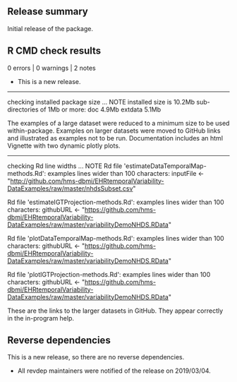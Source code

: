 ## Release summary

Initial release of the package.

## R CMD check results

0 errors | 0 warnings | 2 notes

* This is a new release.

---

checking installed package size ... NOTE
  installed size is 10.2Mb
  sub-directories of 1Mb or more:
    doc       4.9Mb
    extdata   5.1Mb


The examples of a large dataset were reduced to a minimum size to be used within-package. Examples on larger datasets were moved to GitHub links and illustrated as examples not to be run.
Documentation includes an html Vignette with two dynamic plotly plots.

---

 checking Rd line widths ... NOTE
Rd file 'estimateDataTemporalMap-methods.Rd':
  examples lines wider than 100 characters:
     inputFile <- "http://github.com/hms-dbmi/EHRtemporalVariability-DataExamples/raw/master/nhdsSubset.csv"

Rd file 'estimateIGTProjection-methods.Rd':
  examples lines wider than 100 characters:
     githubURL <- "https://github.com/hms-dbmi/EHRtemporalVariability-DataExamples/raw/master/variabilityDemoNHDS.RData"

Rd file 'plotDataTemporalMap-methods.Rd':
  examples lines wider than 100 characters:
     githubURL <- "https://github.com/hms-dbmi/EHRtemporalVariability-DataExamples/raw/master/variabilityDemoNHDS.RData"

Rd file 'plotIGTProjection-methods.Rd':
  examples lines wider than 100 characters:
     githubURL <- "https://github.com/hms-dbmi/EHRtemporalVariability-DataExamples/raw/master/variabilityDemoNHDS.RData"   

These are the links to the larger datasets in GitHub. They appear correctly in the in-program help.

## Reverse dependencies

This is a new release, so there are no reverse dependencies.


* All revdep maintainers were notified of the release on 2019/03/04.
